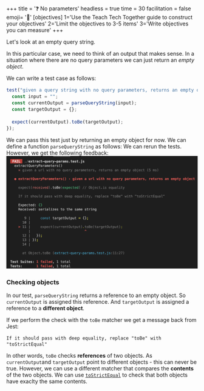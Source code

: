 +++
title = '❓ No parameters'
headless = true
time = 30
facilitation = false
emoji= '🧩'
[objectives]
    1='Use the Teach Tech Together guide to construct your objectives'
    2='Limit the objectives to 3-5 items'
    3='Write objectives you can measure'
+++

Let's look at an empty query string.

In this particular case, we need to think of an output that makes sense. In a situation where there are no query parameters we can just return an _empty object_.

We can write a test case as follows:

```js
test("given a query string with no query parameters, returns an empty object", function () {
  const input = "";
  const currentOutput = parseQueryString(input);
  const targetOutput = {};

  expect(currentOutput).toBe(targetOutput);
});
```

We can pass this test just by returning an empty object for now.
We can define a function `parseQueryString` as follows:
We can rerun the tests. However, we get the following feedback:
![to-be-check-error](to-be-check-error.png)

### Checking objects

In our test, `parseQueryString` returns a reference to an empty object.
So `currentOutput` is assigned this reference.
And `targetOutput` is assigned a reference to a **different object**.

If we perform the check with the `toBe` matcher we get a message back from Jest:

```terminal
If it should pass with deep equality, replace "toBe" with "toStrictEqual"
```

In other words, `toBe` checks **references** of two objects. As `currentOutput`and `targetOutput` point to different objects - this can never be true. However, we can use a different matcher that compares the **contents** of the two objects. We can use [`toStrictEqual`](https://jestjs.io/docs/expect#tostrictequalvalue) to check that both objects have exaclty the same contents.
